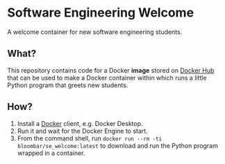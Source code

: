 # Software Engineering Welcome

A welcome container for new software engineering students.

## What?

This repository contains code for a Docker **image** stored on [Docker Hub](https://hub.docker.com/r/bloombar/se_welcome) that can be used to make a Docker container within which runs a little Python program that greets new students.

## How?

1. Install a [Docker](https://docker.com) client, e.g. Docker Desktop.
1. Run it and wait for the Docker Engine to start.
1. From the command shell, run `docker run --rm -ti bloombar/se_welcome:latest` to download and run the Python program wrapped in a container.
